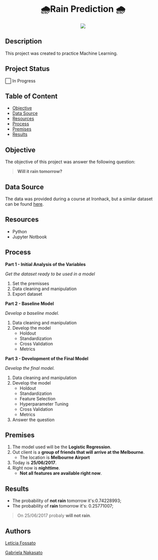 
<h1 align="center">🌧️Rain Prediction 🌧️</h1>

<p align="center">
  <img src="https://github.com/gabrielanakasato/rain-prediction/blob/main/fig/Will%20it%20rain%20tomorrow_.gif">
</p>

## Description
This project was created to practice Machine Learning.

## Project Status
:white_large_square: In Progress

## Table of Content
- [Objective](#objective)
- [Data Source](#data-source)
- [Resources](#resources)
- [Process](#process)
- [Premises](#premises)
- [Results](#results)

## Objective
The objective of this project was answer the following question:

>**Will it rain tomorrow?**

## Data Source
The data was provided during a course at Ironhack, but a similar dataset can be found [here](https://www.kaggle.com/jsphyg/weather-dataset-rattle-package).

## Resources
- Python
- Jupyter Notbook

## Process
**__Part 1 - Initial Analysis of the Variables__**

_Get the dataset ready to be used in a model_

1. Set the premisses
2. Data cleaning and manipulation
3. Export dataset

**__Part 2 - Baseline Model__**

_Develop a baseline model._

1. Data cleaning and manipulation
2. Develop the model
   - Holdout
   - Standardization
   - Cross Validation
   - Metrics

**__Part 3 - Development of the Final Model__**

_Develop the final model._

1. Data cleaning and manipulation
2. Develop the model
   - Holdout
   - Standardization
   - Feature Selection
   - Hyperparameter Tuning
   - Cross Validation
   - Metrics
3. Answer the question

## Premises
1. The model used will be the **Logistic Regression**.
2. Out client is a **group of friends that will arrive at the Melbourne**.
   - The location is **Melbourne Airport**
3. Today is **25/06/2017**.
4. Right now is **nighttime**.
   - **Not all features are available right now**.

## Results
- The probability of **not rain** tomorrow it's:0.74228993;<br>
- The probability of **rain** tomorrow it's: 0.25771007;<br>
> On 25/06/2017 probaly **will not rain**.

## Authors
[Letícia Fossato](https://github.com/leticiafossato)

[Gabriela Nakasato](https://github.com/gabrielanakasato)
